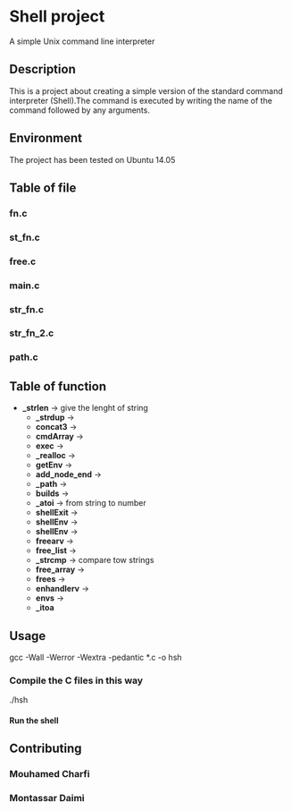 # Shell project
A simple Unix command line interpreter
## Description
This is a project about creating a simple version of the standard command interpreter (Shell).The command is executed by writing the name of the command followed by any arguments.
## Environment
The project has been tested on Ubuntu 14.05
## Table of file
### fn.c
### st_fn.c
### free.c
### main.c
### str_fn.c
### str_fn_2.c
### path.c
## Table of function
- **_strlen** -> give the lenght of string
	- **_strdup** -> 
	- **concat3** ->
	- **cmdArray** ->
	- **exec** -> 
	- **_realloc** -> 
	- **getEnv** ->  
	- **add_node_end** -> 
	- **_path** -> 
	- **builds** -> 
	- **_atoi** -> from string to number
	- **shellExit** -> 
	- **shellEnv** -> 
	- **shellEnv** -> 
	- **freearv** -> 
	- **free_list** -> 
	- **_strcmp** -> compare tow strings
	- **free_array** ->
	- **frees** -> 
	- **enhandlerv** -> 
	- **envs** ->  
	- **_itoa**
## Usage
gcc -Wall -Werror -Wextra -pedantic *.c -o hsh
### Compile the C files in this way
./hsh

#### Run the shell

## Contributing
### Mouhamed Charfi
### Montassar Daimi

